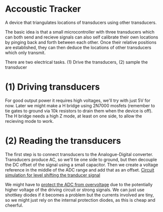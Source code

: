 # Accoustic Tracker
A device that triangulates locations of transducers using other transducers.

The basic idea is that a small microcontroller with three transducers which can both send and recieve signals can also self calibrate their own locations by pinging back and forth between each other. Once their relative positions are established, they can then deduce the locations of other transducers which only transmit.

There are two electrical tasks. (1) Drive the transducers, (2) sample the transducer

# (1) Driving transducers
For good output power it requires high voltages, we'll try with just 5V for now. Later we might make a H bridge using 2N7000 mosfets (remember to tie gates to ground via 10k resistors to drain them when the device is off). The H bridge needs a high Z mode, at least on one side, to allow the recieving mode to work.

# (2) Reading the transducers
The first step is to connect transducers to the Analogue-Digital converter. Transducers produce AC, so we'll tie one side to ground, but then decouple the DC offset of the signal using a small capacitor. Then we create a voltage reference in the middle of the ADC range and add that as an offset. 
[Circuit simulation for level shifting the tranducer signal](http://www.falstad.com/circuit/circuitjs.html?cct=$+1+7.8125e-7+0.7389056098930651+50+5+43%0Av+128+208+128+304+0+2+40000+2.5+0+0+0.5%0Ag+128+304+128+320+0%0Ac+128+208+256+208+0+1.0000000000000001e-7+-2.4703540196844305%0Ar+304+64+304+128+0+10000%0Ar+304+64+304+0+0+10000%0AR+304+0+304+-32+0+0+40+5+0+0+0.5%0Ag+304+128+304+144+0%0Aw+256+208+320+208+0%0Ac+320+208+384+208+0+1e-11+4.9703540196844305%0Ag+384+208+384+320+0%0Ax+-14+287+106+290+4+24+Transducer%0Ax+375+192+619+195+4+24+ADC%5Csinput%5Cscapacitance%0Aw+304+64+256+64+0%0Aw+256+64+256+208+0%0Ax+118+77+248+80+4+24+Bias%5Csvoltage%0Ao+0+1+0+4099+5+0.0015625+0+2+0+3%0Ao+7+1+0+12291+4.993620156365011+0.0002560271871056424+1+2+7+3%0A)

We might have to [protect the ADC from overvoltage](http://www.analog.com/en/technical-articles/protecting-adc-inputs.html) due to the potentially higher voltage of the driving circuit or strong signals. We can just use shottkey diodes if it becomes a problem but the currents involved are tiny, so we might just rely on the internal protection diodes, as this is cheap and cheerful. 
